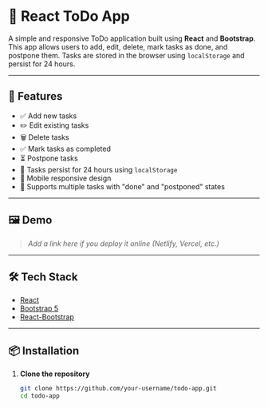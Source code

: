 # 📝 React ToDo App

A simple and responsive ToDo application built using **React** and **Bootstrap**. This app allows users to add, edit, delete, mark tasks as done, and postpone them. Tasks are stored in the browser using `localStorage` and persist for 24 hours.

---

## 🚀 Features

- ✅ Add new tasks
- ✏️ Edit existing tasks
- 🗑️ Delete tasks
- ✅ Mark tasks as completed
- ⏳ Postpone tasks
- 🧠 Tasks persist for 24 hours using `localStorage`
- 📱 Mobile responsive design
- 💚 Supports multiple tasks with "done" and "postponed" states

---

## 🖼️ Demo

> _Add a link here if you deploy it online (Netlify, Vercel, etc.)_

---

## 🛠️ Tech Stack

- [React](https://reactjs.org/)
- [Bootstrap 5](https://getbootstrap.com/)
- [React-Bootstrap](https://react-bootstrap.github.io/)

---

## 📦 Installation

1. **Clone the repository**
   ```bash
   git clone https://github.com/your-username/todo-app.git
   cd todo-app
